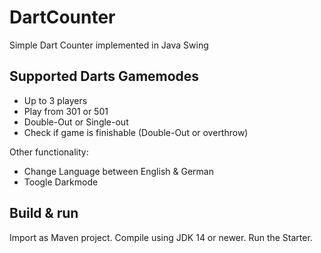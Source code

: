 # DartCounter
Simple Dart Counter implemented in Java Swing

## Supported Darts Gamemodes
- Up to 3 players
- Play from 301 or 501
- Double-Out or Single-out
- Check if game is finishable (Double-Out or overthrow)

Other functionality:
- Change Language between English & German
- Toogle Darkmode

## Build & run

Import as Maven project.
Compile using JDK 14 or newer.
Run the Starter.

